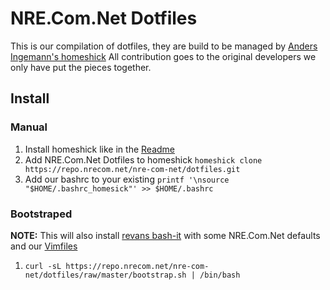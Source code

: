 # NRE.Com.Net Dotfiles

This is our compilation of dotfiles, they are build to be managed by [Anders Ingemann's homeshick](https://github.com/andsens/homeshick)
All contribution goes to the original developers we only have put the pieces together.

## Install

### Manual
1. Install homeshick like in the [Readme](https://github.com/andsens/homeshick/blob/master/README.md)
2. Add NRE.Com.Net Dotfiles to homeshick `homeshick clone https://repo.nrecom.net/nre-com-net/dotfiles.git`
3. Add our bashrc to your existing `printf '\nsource "$HOME/.bashrc_homesick"' >> $HOME/.bashrc`

### Bootstraped
**NOTE:**
This will also install [revans bash-it](https://github.com/revans/bash-it) with some NRE.Com.Net defaults
and our [Vimfiles](https://repo.nrecom.net/nre-com-net/vimfiles)

1. `curl -sL https://repo.nrecom.net/nre-com-net/dotfiles/raw/master/bootstrap.sh | /bin/bash`


